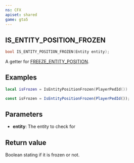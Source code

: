 ```yaml
---
ns: CFX
apiset: shared
game: gta5
---
```

## IS_ENTITY_POSITION_FROZEN

```c
bool IS_ENTITY_POSITION_FROZEN(Entity entity);
```
A getter for [FREEZE_ENTITY_POSITION](#_0x428CA6DBD1094446).

## Examples

```lua
local isFrozen = IsEntityPositionFrozen(PlayerPedId())
```

```js
const isFrozen = IsEntityPositionFrozen(PlayerPedId());
```

## Parameters
* **entity**: The entity to check for

## Return value
Boolean stating if it is frozen or not.